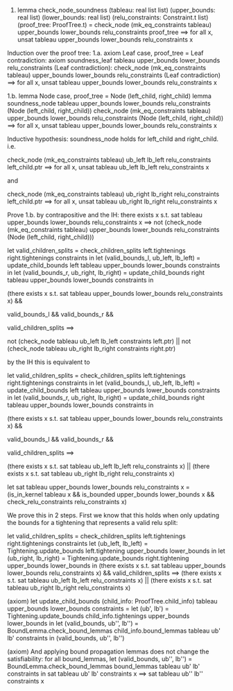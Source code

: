 1. lemma check_node_soundness (tableau: real list list) (upper_bounds: real list) (lower_bounds: real list) 
        (relu_constraints: Constraint.t list) (proof_tree: ProofTree.t) =
    check_node (mk_eq_constraints tableau) upper_bounds lower_bounds relu_constraints proof_tree
    ==>
    for all x, unsat tableau upper_bounds lower_bounds relu_constraints x

Induction over the proof tree:
1.a. axiom Leaf case, proof_tree = Leaf contradiction: axiom soundness_leaf tableau upper_bounds lower_bounds relu_constraints (Leaf contradiction):
        check_node (mk_eq_constraints tableau) upper_bounds lower_bounds relu_constraints (Leaf contradiction)
        ==> 
        for all x, unsat tableau upper_bounds lower_bounds relu_constraints x

1.b. lemma Node case, proof_tree = Node (left_child, right_child) 
lemma soundness_node tableau upper_bounds lower_bounds relu_constraints (Node (left_child, right_child))
        check_node (mk_eq_constraints tableau) upper_bounds lower_bounds relu_constraints (Node (left_child, right_child))
        ==>
        for all x, unsat tableau upper_bounds lower_bounds relu_constraints x
<!-- todo: ensure that not sat = unsat -->


Inductive hypothesis: soundness_node holds for left_child and right_child. i.e.
<!-- ub_left, lb_left, ub_right, lb_right are a valid split because if not valid split, check_node (Node (left_child, right_child)) = false -->
check_node (mk_eq_constraints tableau) ub_left lb_left relu_constraints left_child.ptr
==>
for all x, unsat tableau ub_left lb_left relu_constraints x

and

check_node (mk_eq_constraints tableau) ub_right lb_right relu_constraints left_child.ptr
==>
for all x, unsat tableau ub_right lb_right relu_constraints x



Prove 1.b. by contrapositive and the IH:
        there exists x s.t. sat tableau upper_bounds lower_bounds relu_constraints x 
        ==>
        not (check_node (mk_eq_constraints tableau) upper_bounds lower_bounds relu_constraints (Node (left_child, right_child)))


<!-- unfolding the previous VG -->
let valid_children_splits = check_children_splits left.tightenings right.tightenings constraints in
let (valid_bounds_l, ub_left, lb_left) = update_child_bounds left tableau upper_bounds lower_bounds constraints in
let (valid_bounds_r, ub_right, lb_right) = update_child_bounds right tableau upper_bounds lower_bounds constraints in
<!-- assuming that the parent's system is satisfiable -->
(there exists x s.t. sat tableau upper_bounds lower_bounds relu_constraints x) && 
<!-- that the bound tightenings are valid (todo: prove that bound tightening preserve satisfiability) -->
valid_bounds_l && valid_bounds_r &&
<!-- and that the split between the children is correct, -->
valid_children_splits
==>
<!-- then one of the children's systems is satisfiable too -->
not (check_node tableau ub_left lb_left constraints left.ptr) ||
not (check_node tableau ub_right lb_right constraints right.ptr)


by the IH this is equivalent to 
<!-- Inductive hypothesis that 
 check_node child_left ==> forall x, unsat(tableau, ub_left, lb_left) && 
 check_node child_left ==> forall x, unsat(tableau, ub_left, lb_left)
-->

let valid_children_splits = check_children_splits left.tightenings right.tightenings constraints in
let (valid_bounds_l, ub_left, lb_left) = update_child_bounds left tableau upper_bounds lower_bounds constraints in
let (valid_bounds_r, ub_right, lb_right) = update_child_bounds right tableau upper_bounds lower_bounds constraints in
<!-- assuming that the parent's system is satisfiable -->
(there exists x s.t. sat tableau upper_bounds lower_bounds relu_constraints x) && 
<!-- that the bound tightenings are valid (todo: prove that bound tightening preserve satisfiability) -->
valid_bounds_l && valid_bounds_r &&
<!-- and that the split between the children is correct, -->
valid_children_splits
==>
<!-- then one of the children's systems is satisfiable too -->
(there exists x s.t. sat tableau ub_left lb_left relu_constraints x) ||
(there exists x s.t. sat tableau ub_right lb_right relu_constraints x)


let sat tableau upper_bounds lower_bounds relu_constraints x =
    (is_in_kernel tableau x &&
    is_bounded upper_bounds lower_bounds x &&
    check_relu_constraints relu_constraints x)


We prove this in 2 steps. First we know that this holds when only updating the bounds for a tightening that represents a valid relu split:

let valid_children_splits = check_children_splits left.tightenings right.tightenings constraints
let (ub_left, lb_left) = Tightening.update_bounds left.tightening upper_bounds lower_bounds in
let (ub_right, lb_right) = Tightening.update_bounds right.tightening upper_bounds lower_bounds in
(there exists x s.t. sat tableau upper_bounds lower_bounds relu_constraints x) && 
valid_children_splits
==>
(there exists x s.t. sat tableau ub_left lb_left relu_constraints x) ||
(there exists x s.t. sat tableau ub_right lb_right relu_constraints x)

(axiom)
let update_child_bounds (child_info: ProofTree.child_info) tableau upper_bounds lower_bounds constraints =
    let (ub', lb') = Tightening.update_bounds child_info.tightenings upper_bounds lower_bounds in
    let (valid_bounds, ub'', lb'') = BoundLemma.check_bound_lemmas child_info.bound_lemmas tableau ub' lb' constraints in
    (valid_bounds, ub'', lb'')

(axiom)
And applying bound propagation lemmas does not change the satisfiability:
        for all bound_lemmas,
        let (valid_bounds, ub'', lb'') = BoundLemma.check_bound_lemmas bound_lemmas tableau ub' lb' constraints in
        sat tableau ub' lb' constraints x ==> sat tableau ub'' lb'' constraints x

